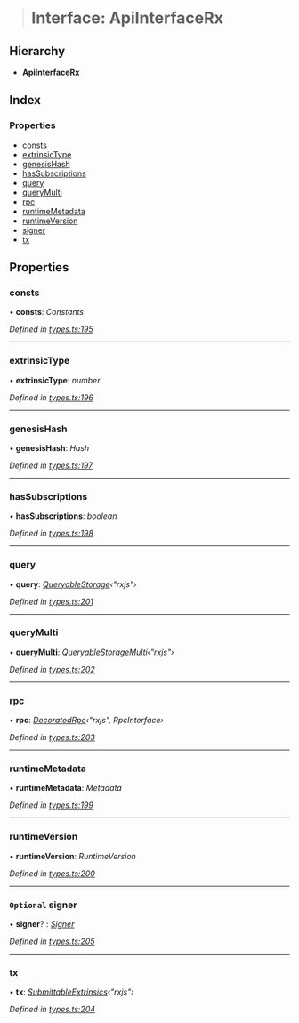 > # Interface: ApiInterfaceRx

## Hierarchy

* **ApiInterfaceRx**

## Index

### Properties

* [consts](_types_.apiinterfacerx.md#consts)
* [extrinsicType](_types_.apiinterfacerx.md#extrinsictype)
* [genesisHash](_types_.apiinterfacerx.md#genesishash)
* [hasSubscriptions](_types_.apiinterfacerx.md#hassubscriptions)
* [query](_types_.apiinterfacerx.md#query)
* [queryMulti](_types_.apiinterfacerx.md#querymulti)
* [rpc](_types_.apiinterfacerx.md#rpc)
* [runtimeMetadata](_types_.apiinterfacerx.md#runtimemetadata)
* [runtimeVersion](_types_.apiinterfacerx.md#runtimeversion)
* [signer](_types_.apiinterfacerx.md#optional-signer)
* [tx](_types_.apiinterfacerx.md#tx)

## Properties

###  consts

• **consts**: *Constants*

*Defined in [types.ts:195](https://github.com/polkadot-js/api/blob/8d34d66/packages/api/src/types.ts#L195)*

___

###  extrinsicType

• **extrinsicType**: *number*

*Defined in [types.ts:196](https://github.com/polkadot-js/api/blob/8d34d66/packages/api/src/types.ts#L196)*

___

###  genesisHash

• **genesisHash**: *Hash*

*Defined in [types.ts:197](https://github.com/polkadot-js/api/blob/8d34d66/packages/api/src/types.ts#L197)*

___

###  hasSubscriptions

• **hasSubscriptions**: *boolean*

*Defined in [types.ts:198](https://github.com/polkadot-js/api/blob/8d34d66/packages/api/src/types.ts#L198)*

___

###  query

• **query**: *[QueryableStorage](_types_.queryablestorage.md)‹"rxjs"›*

*Defined in [types.ts:201](https://github.com/polkadot-js/api/blob/8d34d66/packages/api/src/types.ts#L201)*

___

###  queryMulti

• **queryMulti**: *[QueryableStorageMulti](../modules/_types_.md#queryablestoragemulti)‹"rxjs"›*

*Defined in [types.ts:202](https://github.com/polkadot-js/api/blob/8d34d66/packages/api/src/types.ts#L202)*

___

###  rpc

• **rpc**: *[DecoratedRpc](../modules/_types_.md#decoratedrpc)‹"rxjs", RpcInterface›*

*Defined in [types.ts:203](https://github.com/polkadot-js/api/blob/8d34d66/packages/api/src/types.ts#L203)*

___

###  runtimeMetadata

• **runtimeMetadata**: *Metadata*

*Defined in [types.ts:199](https://github.com/polkadot-js/api/blob/8d34d66/packages/api/src/types.ts#L199)*

___

###  runtimeVersion

• **runtimeVersion**: *RuntimeVersion*

*Defined in [types.ts:200](https://github.com/polkadot-js/api/blob/8d34d66/packages/api/src/types.ts#L200)*

___

### `Optional` signer

• **signer**? : *[Signer](_types_.signer.md)*

*Defined in [types.ts:205](https://github.com/polkadot-js/api/blob/8d34d66/packages/api/src/types.ts#L205)*

___

###  tx

• **tx**: *[SubmittableExtrinsics](_types_.submittableextrinsics.md)‹"rxjs"›*

*Defined in [types.ts:204](https://github.com/polkadot-js/api/blob/8d34d66/packages/api/src/types.ts#L204)*